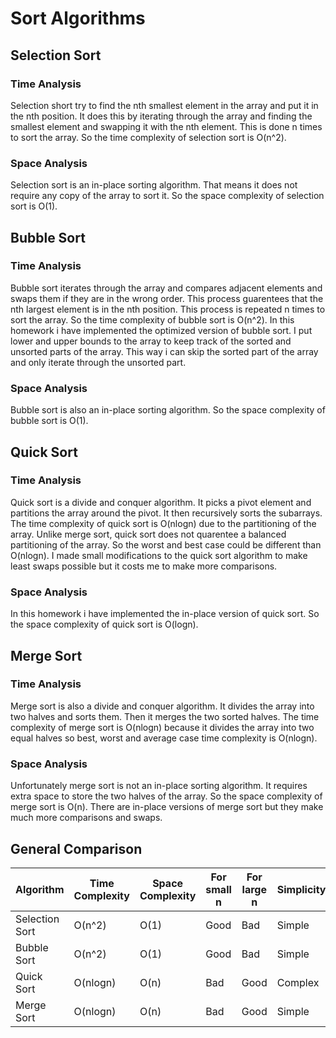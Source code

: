 # Sort Algorithms

## Selection Sort

### Time Analysis

Selection short try to find the nth smallest element in the array and put it in the nth position. It does this by iterating through the array and finding the smallest element and swapping it with the nth element. This is done n times to sort the array. So the time complexity of selection sort is O(n^2).

### Space Analysis

Selection sort is an in-place sorting algorithm. That means it does not require any copy of the array to sort it. So the space complexity of selection sort is O(1).

## Bubble Sort

### Time Analysis

Bubble sort iterates through the array and compares adjacent elements and swaps them if they are in the wrong order. This process guarentees that the nth largest element is in the nth position. This process is repeated n times to sort the array. So the time complexity of bubble sort is O(n^2). In this homework i have implemented the optimized version of bubble sort. I put lower and upper bounds to the array to keep track of the sorted and unsorted parts of the array. This way i can skip the sorted part of the array and only iterate through the unsorted part.

### Space Analysis

Bubble sort is also an in-place sorting algorithm. So the space complexity of bubble sort is O(1).

## Quick Sort

### Time Analysis

Quick sort is a divide and conquer algorithm. It picks a pivot element and partitions the array around the pivot. It then recursively sorts the subarrays. The time complexity of quick sort is O(nlogn) due to the partitioning of the array. Unlike merge sort, quick sort does not quarentee a balanced partitioning of the array. So the worst and best case could be different than O(nlogn). I made small modifications to the quick sort algorithm to make least swaps possible but it costs me to make more comparisons.

### Space Analysis

In this homework i have implemented the in-place version of quick sort. So the space complexity of quick sort is O(logn).

## Merge Sort

### Time Analysis

Merge sort is also a divide and conquer algorithm. It divides the array into two halves and sorts them. Then it merges the two sorted halves. The time complexity of merge sort is O(nlogn) because it divides the array into two equal halves so best, worst and average case time complexity is O(nlogn).

### Space Analysis

Unfortunately merge sort is not an in-place sorting algorithm. It requires extra space to store the two halves of the array. So the space complexity of merge sort is O(n). There are in-place versions of merge sort but they make much more comparisons and swaps.

## General Comparison

| Algorithm      | Time Complexity | Space Complexity | For small n | For large n | Simplicity |
| -------------- | --------------- | ---------------- | ----------- | ----------- | ---------- |
| Selection Sort | O(n^2)          | O(1)             | Good        | Bad         | Simple     |
| Bubble Sort    | O(n^2)          | O(1)             | Good        | Bad         | Simple     |
| Quick Sort     | O(nlogn)        | O(n)             | Bad         | Good        | Complex    |
| Merge Sort     | O(nlogn)        | O(n)             | Bad         | Good        | Simple     |
